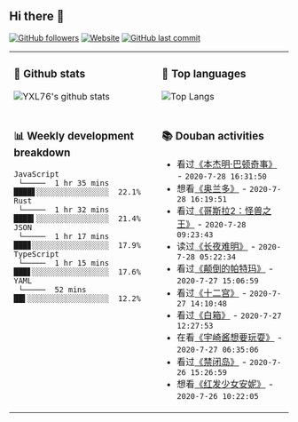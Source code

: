 ## Hi there 👋

[![GitHub followers](https://img.shields.io/github/followers/YXL76?style=for-the-badge&color=blue)](https://github.com/YXL76?tab=followers)
[![Website](https://img.shields.io/website?style=for-the-badge&up_message=Blog&url=https%3A%2F%2Fyxl76.net%2F&color=brightgreen)](https://yxl76.net)
[![GitHub last commit](https://img.shields.io/github/last-commit/YXL76/YXL76?label=update&style=for-the-badge&color=orange)](https://github.com/YXL76/YXL76)

<table>
<tr>
<td valign="top" width="53%">

### 🔭 Github stats

![YXL76's github stats](https://github-readme-stats.yxl76.vercel.app/api?username=YXL76&count_private=true&show_icons=true&theme=tokyonight)

</td>

<td valign="top" width="47%">

### 🌱 Top languages

![Top Langs](https://github-readme-stats.yxl76.vercel.app/api/top-langs/?username=YXL76&layout=compact&theme=tokyonight)

</td>
</tr>
<tr>
<td valign="top" width="53%">

### 📊 Weekly development breakdown

```text
JavaScript
 └─────  1 hr 35 mins   ████▋░░░░░░░░░░░░░░░░  22.1%
Rust
 └─────  1 hr 32 mins   ████▍░░░░░░░░░░░░░░░░  21.4%
JSON
 └─────  1 hr 17 mins   ███▊░░░░░░░░░░░░░░░░░  17.9%
TypeScript
 └─────  1 hr 15 mins   ███▋░░░░░░░░░░░░░░░░░  17.6%
YAML
 └─────  52 mins        ██▌░░░░░░░░░░░░░░░░░░  12.2%
```

</td>
<td valign="top" width="47%">

### 📚 Douban activities

- 看过[《本杰明·巴顿奇事》](http://movie.douban.com/subject/1485260/) - `2020-7-28 16:31:50`
- 想看[《奥兰多》](http://movie.douban.com/subject/1301895/) - `2020-7-28 16:19:51`
- 看过[《哥斯拉2：怪兽之王》](http://movie.douban.com/subject/25890017/) - `2020-7-28 09:23:43`
- 读过[《长夜难明》](https://book.douban.com/subject/26923390/) - `2020-7-28 05:22:34`
- 看过[《颠倒的帕特玛》](http://movie.douban.com/subject/10001432/) - `2020-7-27 15:06:59`
- 看过[《十二宫》](http://movie.douban.com/subject/1781126/) - `2020-7-27 14:10:48`
- 看过[《白箱》](http://movie.douban.com/subject/25955381/) - `2020-7-27 12:27:53`
- 在看[《宇崎酱想要玩耍》](http://movie.douban.com/subject/34965632/) - `2020-7-27 06:35:06`
- 看过[《禁闭岛》](http://movie.douban.com/subject/2334904/) - `2020-7-26 15:26:59`
- 想看[《红发少女安妮》](http://movie.douban.com/subject/2309883/) - `2020-7-26 10:22:05`

</td>
</tr>
</table>

<!--
**YXL76/YXL76** is a ✨ _special_ ✨ repository because its `README.md` (this file) appears on your GitHub profile.

Here are some ideas to get you started:

- 🔭 I’m currently working on ...
- 🌱 I’m currently learning ...
- 👯 I’m looking to collaborate on ...
- 🤔 I’m looking for help with ...
- 💬 Ask me about ...
- 📫 How to reach me: ...
- 😄 Pronouns: ...
- ⚡ Fun fact: ...
-->

